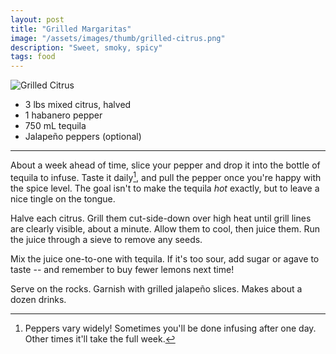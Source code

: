 ```yaml
---
layout: post
title: "Grilled Margaritas"
image: "/assets/images/thumb/grilled-citrus.png"
description: "Sweet, smoky, spicy"
tags: food
---
```


![Grilled Citrus](/assets/images/grilled-citrus.png)

- 3 lbs mixed citrus, halved
- 1 habanero pepper
- 750 mL tequila
- Jalapeño peppers (optional)

---

About a week ahead of time, slice your pepper and drop it into the bottle of tequila to infuse. Taste it daily[^1], and pull the pepper once you're happy with the spice level. The goal isn't to make the tequila *hot* exactly, but to leave a nice tingle on the tongue.

[^1]: Peppers vary widely! Sometimes you'll be done infusing after one day. Other times it'll take the full week.

Halve each citrus. Grill them cut-side-down over high heat until grill lines are clearly visible, about a minute. Allow them to cool, then juice them. Run the juice through a sieve to remove any seeds.

Mix the juice one-to-one with tequila. If it's too sour, add sugar or agave to taste -- and remember to buy fewer lemons next time!

Serve on the rocks. Garnish with grilled jalapeño slices. Makes about a dozen drinks.

